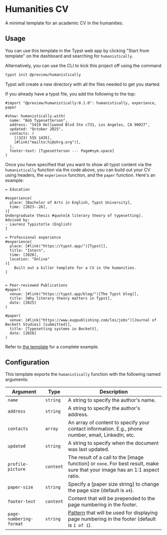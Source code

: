 # Humanities CV 

A minimal template for an academic CV in the humanities. 

## Usage

You can use this template in the Typst web app by clicking "Start from template" on the
dashboard and searching for `humanistically`.

Alternatively, you can use the CLI to kick this project off using the command

```sh
typst init @preview/humanistically
```

Typst will create a new directory with all the files needed to get you started.

If you already have a typst file, you add the following to the top:

```typst
#import "@preview/humanistically:0.1.0": humanistically, experience, paper

#show: humanistically.with(
  name: "Bob Typesetterson",
  address: "5419 Hollywood Blvd Ste c731, Los Angeles, CA 90027",
  updated: "October 2025",
  contacts: (
    [(323) 555 1435],
    [#link("mailto:hi@ohrg.org")],
  ),
  footer-text: [Typesetterson --- Page#sym.space]
)
```


Once you have specified that you want to show all typst content via the `humanistically` function via the code above, you can build out your CV using headers, the `experience` function, and the `paper` function.
Here's an example:

```typst
= Education

#experience(
  place: [Bachelor of Arts in English, Typst University],
  time: [2023--26],
)[
Undergraduate thesis #quote[A literary theory of typesetting].
Advised by:
- Laurenz Typistotle (English)
]

= Professional experience 
#experience(
  place: [#link("https://typst.app/")[Typst]],
  title: "Intern",
  time: [2026],
  location: "Online"
)[
    Built out a killer template for a CV in the humanities.
]


= Peer-reviewed Publications
#paper(
  venue: [#link("https://typst.app/blog/")[The Typst blog]],
  title: [Why literary theory matters in Typst], 
  date: [2025] 
)

#paper(
  venue: [#link("https://www.euppublishing.com/loi/jobs")[Journal of Beckett Studies] [submitted]],
  title: [Typesetting systems in Beckett],
  date: [2026]
)
```

Refer to [the template](./template/main.typ) for a complete example.


## Configuration

This template exports the `humanistically` function with the following named arguments:

| Argument | Type | Description |
| --- | --- | --- |
| `name` | `string` | A string to specify the author's name.  |
| `address` | `string` | A string to specify the author's address. |
| `contacts` | `array` | An array of content to specify your contact information. E.g., phone number, email, LinkedIn, etc. |
| `updated` | `string` | A string to specify when the document was last updated. |
| `profile-picture` | `content` | The result of a call to the [image function] or `none`. For best result, make sure that your image has an 1:1 aspect ratio. |
| `paper-size` | `string` | Specify a [paper size string] to change the page size (default is `a4`). |
| `footer-text` | `content` | Content that will be prepended to the page numbering in the footer. |
| `page-numbering-format` | `string` | [Pattern](https://typst.app/docs/reference/model/numbering/#parameters-numbering) that will be used for displaying page numbering in the footer (default is `1 of 1`). |

